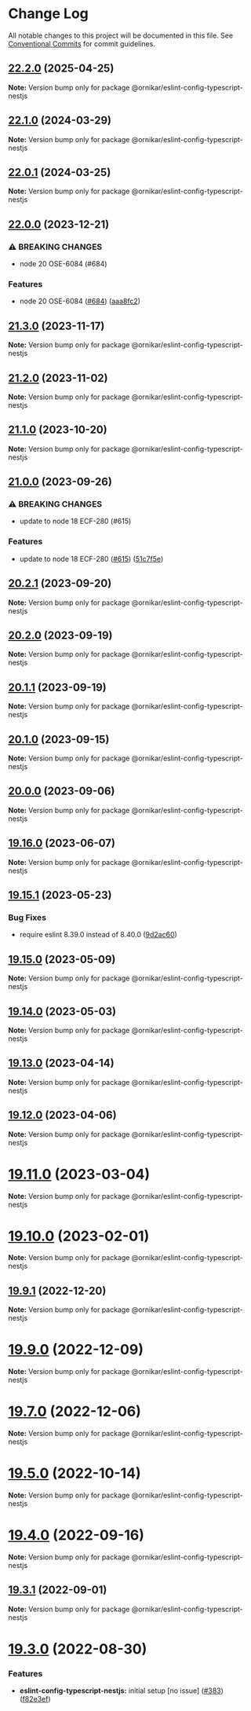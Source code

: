 # Change Log

All notable changes to this project will be documented in this file.
See [Conventional Commits](https://conventionalcommits.org) for commit guidelines.

## [22.2.0](https://github.com/ornikar/eslint-configs/compare/v22.1.0...v22.2.0) (2025-04-25)

**Note:** Version bump only for package @ornikar/eslint-config-typescript-nestjs





## [22.1.0](https://github.com/ornikar/eslint-configs/compare/v22.0.1...v22.1.0) (2024-03-29)

**Note:** Version bump only for package @ornikar/eslint-config-typescript-nestjs





## [22.0.1](https://github.com/ornikar/eslint-configs/compare/v22.0.0...v22.0.1) (2024-03-25)

**Note:** Version bump only for package @ornikar/eslint-config-typescript-nestjs





## [22.0.0](https://github.com/ornikar/eslint-configs/compare/v21.3.0...v22.0.0) (2023-12-21)


### ⚠ BREAKING CHANGES

* node 20 OSE-6084 (#684)

### Features

* node 20 OSE-6084 ([#684](https://github.com/ornikar/eslint-configs/issues/684)) ([aaa8fc2](https://github.com/ornikar/eslint-configs/commit/aaa8fc2bd56350b1ef826f677b73349897a2889e))



## [21.3.0](https://github.com/ornikar/eslint-configs/compare/v21.2.0...v21.3.0) (2023-11-17)

**Note:** Version bump only for package @ornikar/eslint-config-typescript-nestjs





## [21.2.0](https://github.com/ornikar/eslint-configs/compare/v21.1.0...v21.2.0) (2023-11-02)

**Note:** Version bump only for package @ornikar/eslint-config-typescript-nestjs





## [21.1.0](https://github.com/ornikar/eslint-configs/compare/v21.0.0...v21.1.0) (2023-10-20)

**Note:** Version bump only for package @ornikar/eslint-config-typescript-nestjs





## [21.0.0](https://github.com/ornikar/eslint-configs/compare/v20.2.1...v21.0.0) (2023-09-26)


### ⚠ BREAKING CHANGES

* update to node 18 ECF-280 (#615)

### Features

* update to node 18 ECF-280 ([#615](https://github.com/ornikar/eslint-configs/issues/615)) ([51c7f5e](https://github.com/ornikar/eslint-configs/commit/51c7f5ee059a3517fba9ebec136e458d342c5c99))



## [20.2.1](https://github.com/ornikar/eslint-configs/compare/v20.2.0...v20.2.1) (2023-09-20)

**Note:** Version bump only for package @ornikar/eslint-config-typescript-nestjs





## [20.2.0](https://github.com/ornikar/eslint-configs/compare/v20.1.1...v20.2.0) (2023-09-19)

**Note:** Version bump only for package @ornikar/eslint-config-typescript-nestjs





## [20.1.1](https://github.com/ornikar/eslint-configs/compare/v20.1.0...v20.1.1) (2023-09-19)

**Note:** Version bump only for package @ornikar/eslint-config-typescript-nestjs





## [20.1.0](https://github.com/ornikar/eslint-configs/compare/v20.0.0...v20.1.0) (2023-09-15)

**Note:** Version bump only for package @ornikar/eslint-config-typescript-nestjs





## [20.0.0](https://github.com/ornikar/eslint-configs/compare/v19.16.0...v20.0.0) (2023-09-06)

**Note:** Version bump only for package @ornikar/eslint-config-typescript-nestjs





## [19.16.0](https://github.com/ornikar/eslint-configs/compare/v19.15.1...v19.16.0) (2023-06-07)

**Note:** Version bump only for package @ornikar/eslint-config-typescript-nestjs





## [19.15.1](https://github.com/ornikar/eslint-configs/compare/v19.15.0...v19.15.1) (2023-05-23)


### Bug Fixes

* require eslint 8.39.0 instead of 8.40.0 ([9d2ac60](https://github.com/ornikar/eslint-configs/commit/9d2ac602b8efecb05164b33fc06ac0b81b18d351))



## [19.15.0](https://github.com/ornikar/eslint-configs/compare/v19.14.0...v19.15.0) (2023-05-09)

**Note:** Version bump only for package @ornikar/eslint-config-typescript-nestjs





## [19.14.0](https://github.com/ornikar/eslint-configs/compare/v19.13.0...v19.14.0) (2023-05-03)

**Note:** Version bump only for package @ornikar/eslint-config-typescript-nestjs





## [19.13.0](https://github.com/ornikar/eslint-configs/compare/v19.12.0...v19.13.0) (2023-04-14)

**Note:** Version bump only for package @ornikar/eslint-config-typescript-nestjs





## [19.12.0](https://github.com/ornikar/eslint-configs/compare/v19.11.0...v19.12.0) (2023-04-06)

**Note:** Version bump only for package @ornikar/eslint-config-typescript-nestjs





# [19.11.0](https://github.com/ornikar/eslint-configs/compare/v19.10.0...v19.11.0) (2023-03-04)

**Note:** Version bump only for package @ornikar/eslint-config-typescript-nestjs





# [19.10.0](https://github.com/ornikar/eslint-configs/compare/v19.9.1...v19.10.0) (2023-02-01)

**Note:** Version bump only for package @ornikar/eslint-config-typescript-nestjs





## [19.9.1](https://github.com/ornikar/eslint-configs/compare/v19.9.0...v19.9.1) (2022-12-20)

**Note:** Version bump only for package @ornikar/eslint-config-typescript-nestjs





# [19.9.0](https://github.com/ornikar/eslint-configs/compare/v19.8.0...v19.9.0) (2022-12-09)

**Note:** Version bump only for package @ornikar/eslint-config-typescript-nestjs





# [19.7.0](https://github.com/ornikar/eslint-configs/compare/v19.6.0...v19.7.0) (2022-12-06)

**Note:** Version bump only for package @ornikar/eslint-config-typescript-nestjs





# [19.5.0](https://github.com/ornikar/eslint-configs/compare/v19.4.0...v19.5.0) (2022-10-14)

**Note:** Version bump only for package @ornikar/eslint-config-typescript-nestjs





# [19.4.0](https://github.com/ornikar/eslint-configs/compare/v19.3.1...v19.4.0) (2022-09-16)

**Note:** Version bump only for package @ornikar/eslint-config-typescript-nestjs





## [19.3.1](https://github.com/ornikar/eslint-configs/compare/v19.3.0...v19.3.1) (2022-09-01)

**Note:** Version bump only for package @ornikar/eslint-config-typescript-nestjs





# [19.3.0](https://github.com/ornikar/eslint-configs/compare/v19.2.0...v19.3.0) (2022-08-30)


### Features

* **eslint-config-typescript-nestjs:** initial setup [no issue] ([#383](https://github.com/ornikar/eslint-configs/issues/383)) ([f82e3ef](https://github.com/ornikar/eslint-configs/commit/f82e3ef04bedb15a0836ebe5261b07209f2f9e62))
